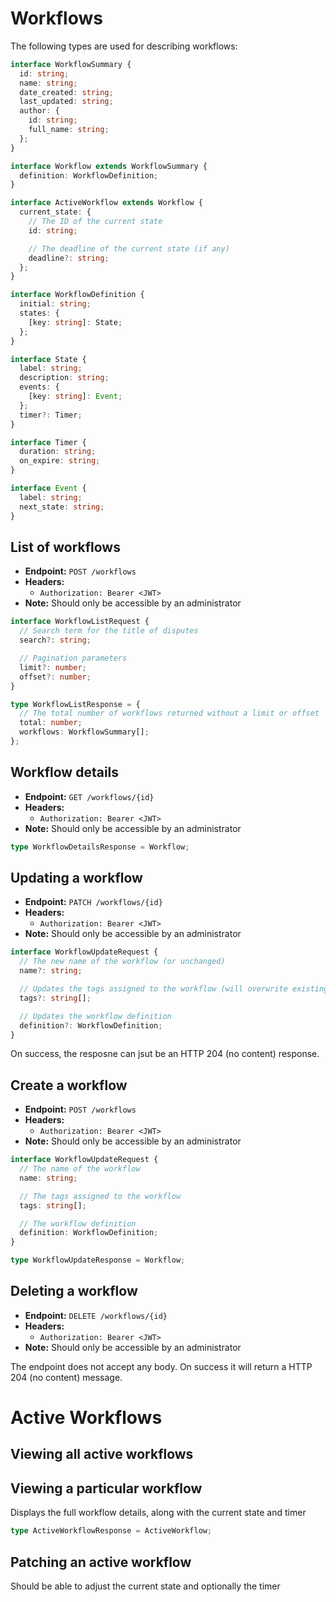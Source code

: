 # Workflows

The following types are used for describing workflows:

```ts
interface WorkflowSummary {
  id: string;
  name: string;
  date_created: string;
  last_updated: string;
  author: {
    id: string;
    full_name: string;
  };
}

interface Workflow extends WorkflowSummary {
  definition: WorkflowDefinition;
}

interface ActiveWorkflow extends Workflow {
  current_state: {
    // The ID of the current state
    id: string;

    // The deadline of the current state (if any)
    deadline?: string;
  };
}

interface WorkflowDefinition {
  initial: string;
  states: {
    [key: string]: State;
  };
}

interface State {
  label: string;
  description: string;
  events: {
    [key: string]: Event;
  };
  timer?: Timer;
}

interface Timer {
  duration: string;
  on_expire: string;
}

interface Event {
  label: string;
  next_state: string;
}
```

## List of workflows

- **Endpoint:** `POST /workflows`
- **Headers:**
  - `Authorization: Bearer <JWT>`
- **Note:** Should only be accessible by an administrator

```ts
interface WorkflowListRequest {
  // Search term for the title of disputes
  search?: string;

  // Pagination parameters
  limit?: number;
  offset?: number;
}

type WorkflowListResponse = {
  // The total number of workflows returned without a limit or offset
  total: number;
  workflows: WorkflowSummary[];
};
```

## Workflow details

- **Endpoint:** `GET /workflows/{id}`
- **Headers:**
  - `Authorization: Bearer <JWT>`
- **Note:** Should only be accessible by an administrator

```ts
type WorkflowDetailsResponse = Workflow;
```

## Updating a workflow

- **Endpoint:** `PATCH /workflows/{id}`
- **Headers:**
  - `Authorization: Bearer <JWT>`
- **Note:** Should only be accessible by an administrator

```ts
interface WorkflowUpdateRequest {
  // The new name of the workflow (or unchanged)
  name?: string;

  // Updates the tags assigned to the workflow (will overwrite existing tags)
  tags?: string[];

  // Updates the workflow definition
  definition?: WorkflowDefinition;
}
```

On success, the resposne can jsut be an HTTP 204 (no content) response.

## Create a workflow

- **Endpoint:** `POST /workflows`
- **Headers:**
  - `Authorization: Bearer <JWT>`
- **Note:** Should only be accessible by an administrator

```ts
interface WorkflowUpdateRequest {
  // The name of the workflow
  name: string;

  // The tags assigned to the workflow
  tags: string[];

  // The workflow definition
  definition: WorkflowDefinition;
}

type WorkflowUpdateResponse = Workflow;
```

## Deleting a workflow

- **Endpoint:** `DELETE /workflows/{id}`
- **Headers:**
  - `Authorization: Bearer <JWT>`
- **Note:** Should only be accessible by an administrator

The endpoint does not accept any body. On success it will return a HTTP 204 (no content) message.

# Active Workflows

## Viewing all active workflows

## Viewing a particular workflow

Displays the full workflow details, along with the current state and timer

```ts
type ActiveWorkflowResponse = ActiveWorkflow;
```

## Patching an active workflow

Should be able to adjust the current state and optionally the timer

